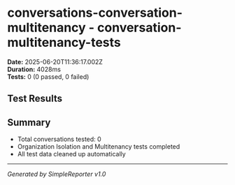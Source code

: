 # conversations-conversation-multitenancy - conversation-multitenancy-tests

**Date:** 2025-06-20T11:36:17.002Z  
**Duration:** 4028ms  
**Tests:** 0 (0 passed, 0 failed)

## Test Results



## Summary

- Total conversations tested: 0
- Organization Isolation and Multitenancy tests completed
- All test data cleaned up automatically

---
*Generated by SimpleReporter v1.0*
